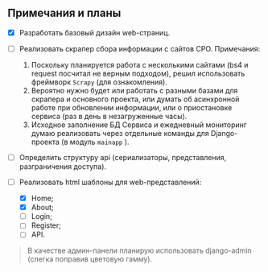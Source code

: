 ## Примечания и планы

- [x] Разработать базовый дизайн web-страниц.
- [ ] Реализовать скрапер сбора информации с сайтов СРО.
  Примечания:
    1. Поскольку планируется работа с несколькими сайтами (bs4 и request посчитал
       не верным подходом), решил использовать фреймворк `Scrapy` (для ознакомления).
    2. Вероятно нужно будет или работать с разными базами для скрапера и основного
       проекта, или думать об асинхронной работе при обновлении информации, или
       о приостановке сервиса (раз в день в незагруженные часы).
    3. Исходное заполнение БД Сервиса и ежедневный мониторинг думаю реализовать через отдельные команды
       для Django-проекта (в модуль `mainapp` ).

- [ ] Определить структуру api (сериализаторы, представления, разграничения доступа).
- [ ] Реализовать html шаблоны для web-представлений:
    - [x] Home;
    - [x] About;
    - [ ] Login;
    - [ ] Register;
    - [ ] API.

> В качестве админ-панели планирую использовать django-admin (слегка поправив цветовую гамму).